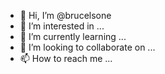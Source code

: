 - 👋 Hi, I’m @brucelsone
- 👀 I’m interested in ...
- 🌱 I’m currently learning ...
- 💞️ I’m looking to collaborate on ...
- 📫 How to reach me ...

<!---
brucelsone/brucelsone is a ✨ special ✨ repository because its `README.md` (this file) appears on your GitHub profile.
You can click the Preview link to take a look at your changes.
--->
